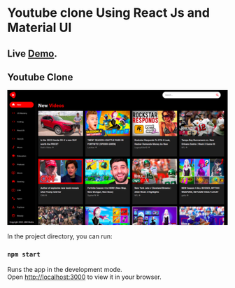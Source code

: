 # Youtube clone Using React Js and Material UI

## Live [Demo](https://you-tube-clone-site.netlify.app/).

## Youtube Clone
![alt text](https://github.com/birehan/youtube-clone/blob/main/src/utils/Screenshot%20from%202022-09-20%2014-34-04.png?raw=true)

In the project directory, you can run:

### `npm start`

Runs the app in the development mode.\
Open [http://localhost:3000](http://localhost:3000) to view it in your browser.
